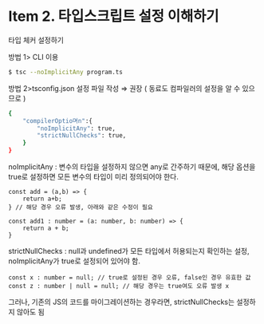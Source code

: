 # Item 2. 타입스크립트 설정 이해하기

타입 체커 설정하기

방법 1> CLI 이용

```bash
$ tsc --noImplicitAny program.ts
```

방법 2>tsconfig.json 설정 파일 작성 ⇒ 권장 ( 동료도 컴파일러의 설정을 알 수 있으므로 )

```bash
{
	"compilerOptio며n":{
		"noImplicitAny": true,
		"strictNullChecks": true,
	}
}
```

noImplicitAny : 변수의 타입을 설정하지 않으면 any로 간주하기 때문에, 해당 옵션을 true로 설정하면  모든 변수의 타입이 미리 정의되어야 한다.

```tsx
const add = (a,b) => {
	return a+b;
} // 해당 경우 오류 발생, 아래와 같은 수정이 필요

const add1 : number = (a: number, b: number) => {
	return a + b;
}
```

strictNullChecks :  null과 undefined가 모든 타입에서 허용되는지 확인하는 설정, noImplicitAny가 true로 설정되어 있어야 함.

```tsx
const x : number = null; // true로 설정된 경우 오류, false인 경우 유효한 값
const z : number | null = null; // 해당 경우는 true여도 오류 발생 x
```

그러나, 기존의 JS의 코드를 마이그레이션하는 경우라면, strictNullChecks는 설정하지 않아도 됨